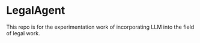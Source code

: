 # LegalAgent
This repo is for the experimentation work of incorporating LLM into the field of legal work.
